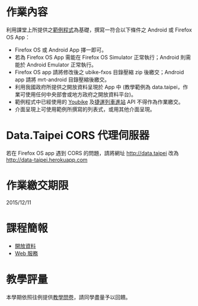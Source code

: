 # 作業內容
利用課堂上所提供之[範例程式](https://github.com/freesamael/npu-moboapp-programming-fall-2015)為基礎，撰寫一符合以下條件之 Android 或 Firefox OS App：
- Firefox OS 或 Android App 擇一即可。
- 若為 Firefox OS App 需能在 Firefox OS Simulator 正常執行；Android 則需能於 Android Emulator 正常執行。
- Firefox OS app 請將修改後之 ubike-fxos 目錄壓縮 zip 後繳交；Android app 請將 mrt-android 目錄壓縮後繳交。
- 利用我國政府所提供之開放資料呈現於 App 中 (教學範例為 data.taipei，作業可使用任何中央部會或地方政府之開放資料平台)。
- 範例程式中已經使用的 [Youbike](http://data.taipei/youbike) 及[捷運列車進站](http://data.taipei/opendata/datalist/apiAccess?scope=resourceAquire&rid=55ec6d6e-dc5c-4268-a725-d04cc262172b) API 不得作為作業繳交。
- 介面呈現上可使用範例所撰寫的列表式，或用其他介面呈現。

# Data.Taipei CORS 代理伺服器
若在 Firefox OS app 遇到 CORS 的問題，請將網址 http://data.taipei 改為 http://data-taipei.herokuapp.com

# 作業繳交期限
2015/12/11

# 課程簡報
- [開放資料](http://www.slideshare.net/freesamael/ss-55680778)
- [Web 服務](http://www.slideshare.net/freesamael/web-55680792)

# 教學評量
本學期依照往例提供[教學問卷](https://docs.google.com/forms/d/1x-VsK447PPaVBmbhlUNKkiooeEGlFdXFdEzkTm8RXxU/viewform
)，請同學盡量予以回饋。
